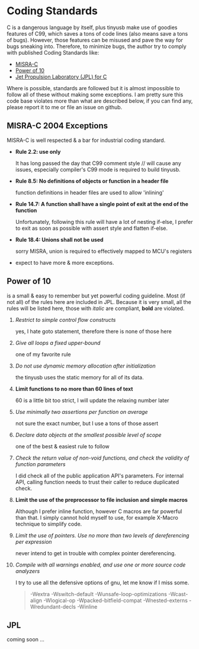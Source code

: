 # Coding Standards #

C is a dangerous language by itself, plus tinyusb make use of goodies features of C99, which saves a tons of code lines (also means save a tons of bugs). However, those features can be misused and pave the way for bugs sneaking into. Therefore, to minimize bugs, the author try to comply with published Coding Standards like:

- [MISRA-C](http://www.misra-c.com/Activities/MISRAC/tabid/160/Default.aspx)
- [Power of 10](http://spinroot.com/p10/)
- [Jet Propulsion Laboratory (JPL) for C](http://lars-lab.jpl.nasa.gov)

Where is possible, standards are followed but it is almost impossible to follow all of these without making some exceptions. I am pretty sure this code base violates more than what are described below, if you can find any, please report it to me or file an issue on github.

## MISRA-C 2004 Exceptions ##

MISRA-C is well respected & a bar for industrial coding standard. 

- **Rule 2.2: use only**
    
    It has long passed the day that C99 comment style // will cause any issues, especially compiler's C99 mode is required to build tinyusb.
    
- **Rule 8.5: No definitions of objects or function in a header file**
    
    function definitions in header files are used to allow 'inlining'
    
- **Rule 14.7: A function shall have a single point of exit at the end of the function** 
    
    Unfortunately, following this rule will have a lot of nesting if-else, I prefer to exit as soon as possible with assert style and flatten if-else.
    
- **Rule 18.4: Unions shall not be used** 

    sorry MISRA, union is required to effectively mapped to MCU's registers
    
- expect to have more & more exceptions.

## Power of 10 ##

is a small & easy to remember but yet powerful coding guideline. Most (if not all) of the rules here are included in JPL. Because it is very small, all the rules will be listed here, those with *italic* are compliant, **bold** are violated. 

1. *Restrict to simple control flow constructs* 

    yes, I hate goto statement, therefore there is none of those here

2. *Give all loops a fixed upper-bound* 

    one of my favorite rule

3. *Do not use dynamic memory allocation after initialization* 

    the tinyusb uses the static memory for all of its data.

4. **Limit functions to no more than 60 lines of text** 

    60 is a little bit too strict, I will update the relaxing number later

5. *Use minimally two assertions per function on average* 

    not sure the exact number, but I use a tons of those assert

6. *Declare data objects at the smallest possible level of scope* 

    one of the best & easiest rule to follow

7. *Check the return value of non-void functions, and check the validity of function parameters* 

    I did check all of the public application API's parameters. For internal API, calling function needs to trust their caller to reduce duplicated check.

8. **Limit the use of the preprocessor to file inclusion and simple macros** 

    Although I prefer inline function, however C macros are far powerful than that. I simply cannot hold myself to use, for example X-Macro technique to simplify code.

9. *Limit the use of pointers. Use no more than two levels of dereferencing per expression* 

    never intend to get in trouble with complex pointer dereferencing.

10. *Compile with all warnings enabled, and use one or more source code analyzers* 

    I try to use all the defensive options of gnu, let me know if I miss some.
    >-Wextra -Wswitch-default -Wunsafe-loop-optimizations -Wcast-align -Wlogical-op -Wpacked-bitfield-compat -Wnested-externs -Wredundant-decls -Winline

## JPL ##

coming soon ...
